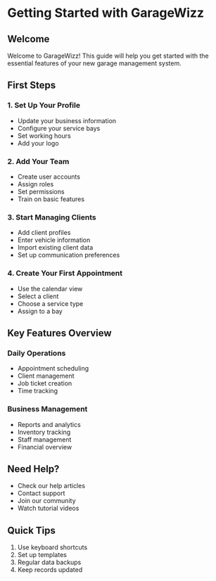 
# Getting Started with GarageWizz

## Welcome
Welcome to GarageWizz! This guide will help you get started with the essential features of your new garage management system.

## First Steps

### 1. Set Up Your Profile
- Update your business information
- Configure your service bays
- Set working hours
- Add your logo

### 2. Add Your Team
- Create user accounts
- Assign roles
- Set permissions
- Train on basic features

### 3. Start Managing Clients
- Add client profiles
- Enter vehicle information
- Import existing client data
- Set up communication preferences

### 4. Create Your First Appointment
- Use the calendar view
- Select a client
- Choose a service type
- Assign to a bay

## Key Features Overview

### Daily Operations
- Appointment scheduling
- Client management
- Job ticket creation
- Time tracking

### Business Management
- Reports and analytics
- Inventory tracking
- Staff management
- Financial overview

## Need Help?
- Check our help articles
- Contact support
- Join our community
- Watch tutorial videos

## Quick Tips
1. Use keyboard shortcuts
2. Set up templates
3. Regular data backups
4. Keep records updated
